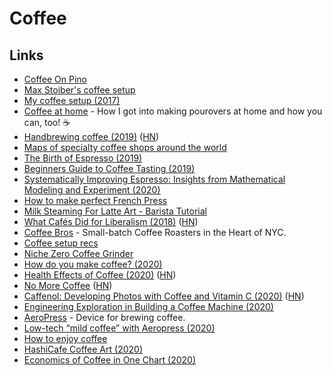 # Coffee

## Links

- [Coffee On Pino](http://grimgrains.com/#coffee)
- [Max Stoiber's coffee setup](https://github.com/mxstbr/ama/issues/46)
- [My coffee setup (2017)](https://random.qmx.me/posts/2017/01/31/my-coffee-setup/)
- [Coffee at home](https://www.katfukui.com/coffee/) - How I got into making pourovers at home and how you can, too! ☕
- [Handbrewing coffee (2019)](https://quanttype.net/posts/2019-03-06-handbrewing-coffee.html) ([HN](https://news.ycombinator.com/item?id=19326663))
- [Maps of specialty coffee shops around the world](https://thirdwavenearme.com/)
- [The Birth of Espresso (2019)](https://www.youtube.com/watch?v=I8uStVXNf0M)
- [Beginners Guide to Coffee Tasting (2019)](https://www.youtube.com/watch?v=kEZZCQTSSAg)
- [Systematically Improving Espresso: Insights from Mathematical Modeling and Experiment (2020)](<https://www.cell.com/matter/fulltext/S2590-2385(19)30410-2>)
- [How to make perfect French Press](https://www.peets.com/learn/how-to-brew-french-press)
- [Milk Steaming For Latte Art - Barista Tutorial](https://www.youtube.com/watch?v=6YMgB61WyvE)
- [What Cafés Did for Liberalism (2018)](https://www.newyorker.com/magazine/2018/12/24/what-cafes-did-for-liberalism) ([HN](https://news.ycombinator.com/item?id=22999128))
- [Coffee Bros](https://coffeebros.com/) - Small-batch Coffee Roasters in the Heart of NYC.
- [Coffee setup recs](https://twitter.com/delk/status/1264201555466543106)
- [Niche Zero Coffee Grinder](https://www.nichecoffee.co.uk/)
- [How do you make coffee? (2020)](https://www.reddit.com/r/minimalism/comments/h7lr7a/how_do_you_make_coffee/)
- [Health Effects of Coffee (2020)](https://www.mdpi.com/2072-6643/12/6/1842) ([HN](https://news.ycombinator.com/item?id=23599221))
- [No More Coffee](https://jayriverlong.github.io/2020/06/30/coffee.html) ([HN](https://news.ycombinator.com/item?id=23708204))
- [Caffenol: Developing Photos with Coffee and Vitamin C (2020)](https://www.youtube.com/watch?v=9bhOtTUtPhg) ([HN](https://news.ycombinator.com/item?id=23761554))
- [Engineering Exploration in Building a Coffee Machine (2020)](https://medium.com/@smithxlabs/breaking-new-grounds-an-engineering-exploration-in-building-a-coffee-machine-part-i-b24e42b3c480)
- [AeroPress](https://aeropress.com/) - Device for brewing coffee.
- [Low-tech “mild coffee” with Aeropress (2020)](https://blog.project-insanity.org/2020/10/09/low-tech-mild-coffee-with-aeropress/)
- [How to enjoy coffee](https://psyche.co/guides/good-coffee-is-like-a-fine-wine-start-with-high-quality-beans)
- [HashiCafe Coffee Art (2020)](https://www.youtube.com/watch?v=dWNv_XDR0zg)
- [Economics of Coffee in One Chart (2020)](https://www.visualcapitalist.com/the-economics-of-coffee-in-one-chart/)
